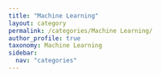 ```yaml
---
title: "Machine Learning"
layout: category
permalink: /categories/Machine Learning/
author_profile: true
taxonomy: Machine Learning
sidebar:
  nav: "categories"
---
```

